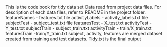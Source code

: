 This is the code book for tidy data set Data read from project data files. For description of each data files, refer to README in the project folder. featureNames - features.txt file activityLabels - activity_labels.txt file subjectTest - subject_test.txt file featuresTest - X_test.txt activityTest - Y_test.txt subjectTrain - subject_train.txt activityTrain - train/X_train.txt featuresTrain -train/Y_train.txt subject, activity, features are merged dataset created from training and test datasets. Tidy.txt is the final output
